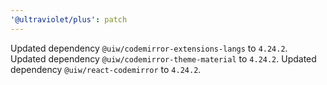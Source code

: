 ```yaml
---
'@ultraviolet/plus': patch
---
```


Updated dependency `@uiw/codemirror-extensions-langs` to `4.24.2`.
Updated dependency `@uiw/codemirror-theme-material` to `4.24.2`.
Updated dependency `@uiw/react-codemirror` to `4.24.2`.
